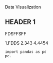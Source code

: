 Data Visualization 

## HEADER 1

FDSFFSFF

  1.FDDS
  2.343
  4.4454
  
  ```
  import pandas as pd
  pd.
  ```
